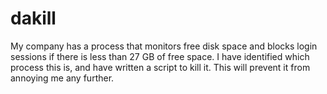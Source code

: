 # dakill
My company has a process that monitors free disk space and blocks login sessions if there is less than 27 GB of free space.  I have identified which process this is, and have written a script to kill it. This will prevent it from annoying me any further.
